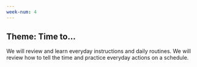 ```yaml
---
week-num: 4
---
```


## Theme: Time to...

We will review and learn everyday instructions and daily routines.
We will review how to tell the time and practice everyday actions on a schedule.

